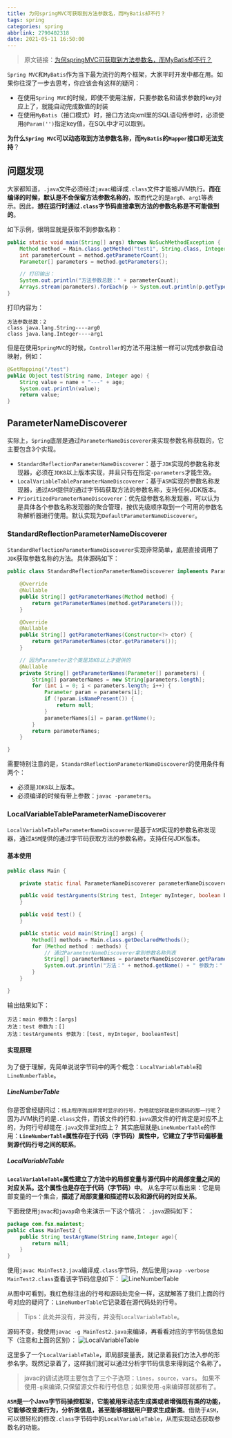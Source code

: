 ```yaml
---
title: 为何springMVC可获取到方法参数名，而MyBatis却不行？
tags: spring
categories: spring
abbrlink: 2790402318
date: 2021-05-11 16:50:00
---
```


> 原文链接：[为何springMVC可获取到方法参数名，而MyBatis却不行？](https://cloud.tencent.com/developer/article/1497751)

`Spring MVC`和`MyBatis`作为当下最为流行的两个框架，大家平时开发中都在用。如果你往深了一步去思考，你应该会有这样的疑问：

- 在使用`Spring MVC`的时候，即使不使用注解，只要参数名和请求参数的key对应上了，就能自动完成数值的封装
- 在使用`MyBatis`（接口模式）时，接口方法向xml里的SQL语句传参时，必须使用`@Param('')`指定key值，在SQL中才可以取到。

**为什么`Spring MVC`可以动态取到方法参数名称，而`MyBatis`的`Mapper`接口却无法支持**？

<!--more-->

## 问题发现

大家都知道，`.java`文件必须经过`javac`编译成`.class`文件才能被JVM执行。**而在编译的时候，默认是不会保留方法参数名称的**，取而代之的是`arg0`、`arg1`等表示。因此，**想在运行时通过`.class`字节码直接拿到方法的参数名称是不可能做到的**。

如下示例，很明显就是获取不到参数名称：

```java
public static void main(String[] args) throws NoSuchMethodException {
    Method method = Main.class.getMethod("test1", String.class, Integer.class);
    int parameterCount = method.getParameterCount();
    Parameter[] parameters = method.getParameters();

    // 打印输出：
    System.out.println("方法参数总数：" + parameterCount);
    Arrays.stream(parameters).forEach(p -> System.out.println(p.getType() + "----" + p.getName()));
}
```

打印内容为：

```text
方法参数总数：2
class java.lang.String----arg0
class java.lang.Integer----arg1
```

但是在使用`SpringMVC`的时候，`Controller`的方法不用注解一样可以完成参数自动映射，例如：

```java
@GetMapping("/test")
public Object test(String name, Integer age) {
    String value = name + "---" + age;
    System.out.println(value);
    return value;
}
```

## ParameterNameDiscoverer

实际上，`Spring`底层是通过`ParameterNameDiscoverer`来实现参数名称获取的，它主要包含3个实现。

- `StandardReflectionParameterNameDiscoverer`：基于`JDK`实现的参数名称发现器，必须在`JDK8`以上版本实现，并且只有在指定`-parameters`才能生效。
- `LocalVariableTableParameterNameDiscoverer`：基于`ASM`实现的参数名称发现器，通过`ASM`提供的通过字节码获取方法的参数名称，支持任何JDK版本。
- `PrioritizedParameterNameDiscoverer`：优先级参数名称发现器，可以认为是具体各个参数名称发现器的聚合管理，按优先级顺序取到一个可用的参数名称解析器进行使用。默认实现为`DefaultParameterNameDiscoverer`。

### StandardReflectionParameterNameDiscoverer

`StandardReflectionParameterNameDiscoverer`实现非常简单，底层直接调用了`JDK`获取参数名称的方法。具体源码如下：

```java
public class StandardReflectionParameterNameDiscoverer implements ParameterNameDiscoverer {

	@Override
	@Nullable
	public String[] getParameterNames(Method method) {
		return getParameterNames(method.getParameters());
	}

	@Override
	@Nullable
	public String[] getParameterNames(Constructor<?> ctor) {
		return getParameterNames(ctor.getParameters());
	}

	// 因为Parameter这个类是JDK8以上才提供的
	@Nullable
	private String[] getParameterNames(Parameter[] parameters) {
		String[] parameterNames = new String[parameters.length];
		for (int i = 0; i < parameters.length; i++) {
			Parameter param = parameters[i];
			if (!param.isNamePresent()) {
				return null;
			}
			parameterNames[i] = param.getName();
		}
		return parameterNames;
	}

}
```

需要特别注意的是，`StandardReflectionParameterNameDiscoverer`的使用条件有两个：

- 必须是`JDK8`以上版本。
- 必须编译的时候有带上参数：`javac -parameters`。



### LocalVariableTableParameterNameDiscoverer

`LocalVariableTableParameterNameDiscoverer`是基于`ASM`实现的参数名称发现器，通过`ASM`提供的通过字节码获取方法的参数名称，支持任何JDK版本。

#### 基本使用

```java
public class Main {

    private static final ParameterNameDiscoverer parameterNameDiscoverer = new LocalVariableTableParameterNameDiscoverer();

    public void testArguments(String test, Integer myInteger, boolean booleanTest) {
    }

    public void test() {
    }

    public static void main(String[] args) {
        Method[] methods = Main.class.getDeclaredMethods();
        for (Method method : methods) {
            // 通过ParameterNameDiscoverer拿到参数名称列表
            String[] parameterNames = parameterNameDiscoverer.getParameterNames(method);
            System.out.println("方法：" + method.getName() + " 参数为：" + Arrays.asList(parameterNames));
        }
    }

}
```

输出结果如下：

```text
方法：main 参数为：[args]
方法：test 参数为：[]
方法：testArguments 参数为：[test, myInteger, booleanTest]
```

#### 实现原理

为了便于理解，先简单说说字节码中的两个概念：`LocalVariableTable`和`LineNumberTable`。

##### LineNumberTable

你是否曾经疑问过：`线上程序抛出异常时显示的行号，为啥就恰好就是你源码的那一行呢`？因为JVM执行的是`.class`文件，而该文件的行和`.java`源文件的行肯定是对应不上的，为何行号却能在`.java`文件里对应上？
其实底层就是`LineNumberTable`的作用：**`LineNumberTable`属性存在于代码（字节码）属性中，它建立了字节码偏移量到源代码行号之间的联系**。

##### LocalVariableTable

**`LocalVariableTable`属性建立了方法中的局部变量与源代码中的局部变量之间的对应关系。这个属性也是存在于代码（字节码）中**。
从名字可以看出来：它是局部变量的一个集合，**描述了局部变量和描述符以及和源代码的对应关系**。

下面我使用`javac`和`javap`命令来演示一下这个情况：
`.java`源码如下：

```java
package com.fsx.maintest;
public class MainTest2 {
    public String testArgName(String name,Integer age){
        return null;
    }
}
```

使用`javac MainTest2.java`编译成`.class`字节码，然后使用`javap -verbose MainTest2.class`查看该字节码信息如下：
![LineNumberTable](https://chentianming11.github.io/images/spring/LineNumberTable.png)

从图中可看到，我红色标注出的行号和源码处完全一样，这就解答了我们上面的行号对应的疑问了：`LineNumberTable`它记录着在源代码处的行号。

> Tips：此处并没有，并没有，并没有`LocalVariableTable`。

源码不变，我使用`javac -g MainTest2.java`来编译，再看看对应的字节码信息如下（注意和上面的区别）：
![LocalVariableTable](https://chentianming11.github.io/images/spring/LocalVariableTable.png)

这里多了一个`LocalVariableTable`，即局部变量表，就记录着我们方法入参的形参名字。既然记录着了，这样我们就可以通过分析字节码信息来得到这个名称了。

> javac的调试选项主要包含了三个子选项：`lines`，`source`，`vars`。
如果不使用`-g`来编译,只保留源文件和行号信息；如果使用`-g`来编译那就都有了。

**`ASM`是一个Java字节码操控框架，它能被用来动态生成类或者增强既有类的功能，它能够改变类行为，分析类信息，甚至能够根据用户要求生成新类**。借助于`ASM`，可以很轻松的修改`.class`字节码中的`LocalVariableTable`，从而实现动态获取参数名的功能。




